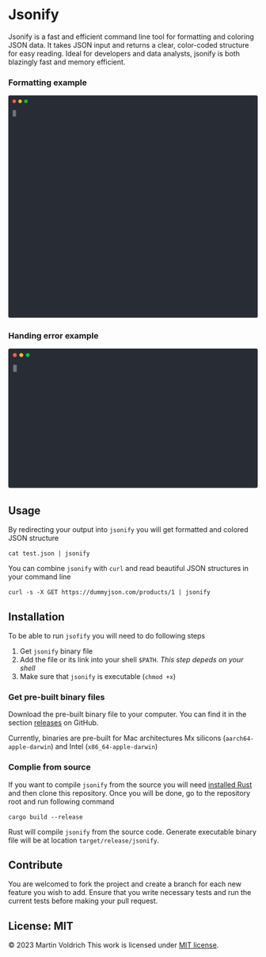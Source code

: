 # Jsonify

Jsonify is a fast and efficient command line tool for formatting and coloring JSON data. It takes JSON input and returns a clear, color-coded structure for easy reading. Ideal for developers and data analysts, jsonify is both blazingly fast and memory efficient.

### Formatting example
![jsonify formatting example](https://raw.githubusercontent.com/rbas/jsonify/main/assets/jsonify.svg)

### Handing error example
![jsonify error handling example](https://raw.githubusercontent.com/rbas/jsonify/main/assets/jsonify_error_handling.svg)


## Usage

By redirecting your output into `jsonify` you will get formatted and colored JSON structure

```
cat test.json | jsonify
```

You can combine `jsonify` with `curl` and read beautiful JSON structures in your command line

```
curl -s -X GET https://dummyjson.com/products/1 | jsonify
```

## Installation

To be able to run `jsofify` you will need to do following steps

1) Get `jsonify` binary file
2) Add the file or its link into your shell `$PATH`. _This step depeds on your shell_
3) Make sure that `jsonify` is executable (`chmod +x`)


### Get pre-built binary files

Download the pre-built binary file to your computer. You can find it in the section [releases](https://github.com/rbas/jsonify/releases) on GitHub.

Currently, binaries are pre-built for Mac architectures Mx silicons (`aarch64-apple-darwin`) and Intel (`x86_64-apple-darwin`)


### Complie from source
If you want to compile `jsonify` from the source you will need [installed Rust](https://www.rust-lang.org/tools/install) and then clone this repository.
Once you will be done, go to the repository root and run following command 

```
cargo build --release
```
Rust will compile `jsonify` from the source code. Generate executable binary file will be at location `target/release/jsonify`.


## Contribute
You are welcomed to fork the project and create a branch for each new feature you wish to add. Ensure that you write necessary tests and run the current tests before making your pull request.

## License: MIT
© 2023 Martin Voldrich
This work is licensed under [MIT license](https://github.com/rbas/jsonify/blob/main/LICENSE).
